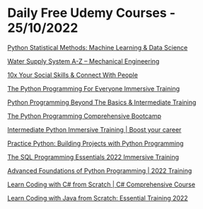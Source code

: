 # Daily Free Udemy Courses - 25/10/2022

[Python Statistical Methods: Machine Learning & Data Science](https://www.udemy.com/course/python-statistical-methods-machine-learning-data-science/?couponCode=OCT2022END)
[Water Supply System A-Z – Mechanical Engineering](https://www.udemy.com/course/mechanical-engineering-full-water-supply-system-a-z/?couponCode=2E9EFA77CF73B601748F)
[10x Your Social Skills & Connect With People](https://www.udemy.com/course/master-your-social-skills/?couponCode=OCT2022FREE001)
[The Python Programming For Everyone Immersive Training](https://www.udemy.com/course/the-python-programming-for-anyone-immersive-training/?couponCode=856640A3C8C23FDD1475)
[Python Programming Beyond The Basics & Intermediate Training](https://www.udemy.com/course/python-programming-beyond-the-basics-intermediate-training/?couponCode=FAD85F507E35411F4201)
[The Python Programming Comprehensive Bootcamp](https://www.udemy.com/course/the-python-programming-v39-comprehensive-bootcamp/?couponCode=8A12823BFC52449E5FC0)
[Intermediate Python Immersive Training | Boost your career](https://www.udemy.com/course/the-intermediate-python-training-boost-your-python-skills/?couponCode=D99C2489D1F10FD07BEB)
[Practice Python: Building Projects with Python Programming](https://www.udemy.com/course/applied-python-tiny-python-projects-fast-effective-course/?couponCode=C5984ADB3DECB0122C06)
[The SQL Programming Essentials 2022 Immersive Training](https://www.udemy.com/course/the-sql-programming-essentials-immersive-training/?couponCode=FAA27B81DE04E31C5685)
[Advanced Foundations of Python Programming | 2022 Training](https://www.udemy.com/course/advanced-foundations-of-python-programming-complete-training/?couponCode=E2C329EE020C8BBD5402)
[Learn Coding with C# from Scratch | C# Comprehensive Course](https://www.udemy.com/course/learn-coding-with-c-from-scratch-c-comprehensive-course/?couponCode=749F405077ED242C496A)
[Learn Coding with Java from Scratch: Essential Training 2022](https://www.udemy.com/course/learn-coding-with-java-from-scratch-essential-training-2022/?couponCode=E95A38443C085A9EBD91)
